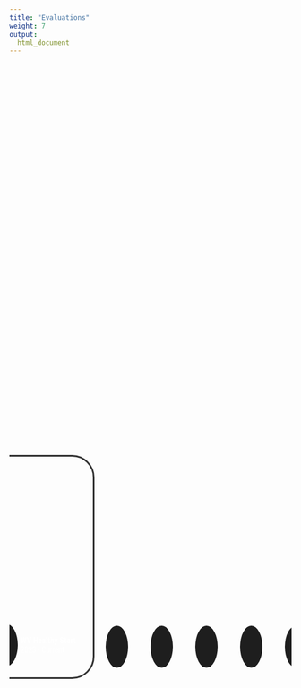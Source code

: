 ```yaml
---
title: "Evaluations"
weight: 7
output:
  html_document
---
```


<script>
(function() {
document.addEventListener("DOMContentLoaded", function() {
  var options = document.querySelectorAll(".option");
  
  options.forEach(function(option) {
    option.addEventListener("click", function() {
      options.forEach(function(opt) {
        opt.classList.remove("active");
      });
      this.classList.add("active");
    });
  });
});
})();
</script>

<style>
table, 
tbody, 
th, 
td, 
tr, 
.markdown tbody tr:nth-child(2n+1) td, 
.markdown tbody tr:nth-child(2n+1) th,
.markdown tbody tr:nth-child(2n) td, 
.markdown tbody tr:nth-child(2n) th{
  border: none;
  background-color: #1e1e1e;
  color: #ffffff;
  vertical-align: center;
}

.center {
  margin-left: auto;
  margin-right: auto;
}

.holder {
    width: 100%;
    display: flex;
    overflow: hidden;
    align-items: center;
}

.flexcards {
  display: flex;
  flex-direction: row;
  justify-content: center;
  align-items: center;
  overflow: hidden;
  height: 45vh;
  max-width: 100%;
  font-family: "Roboto Condensed", sans-serif;
  transition: 0.25s;
}

.flexcards .credit {
  position: absolute;
  bottom: 20px;
  left: 20px;
  color: inherit;
}

.flexcards .options {
  display: flex;
  flex-direction: row;
  align-items: stretch;
  overflow: hidden;
  min-width: 600px;
  max-width: 100%;
  width: calc(100% - 100px);
  height: 400px;
}

@media screen and (max-width: 718px) {
  .flexcards .options {
    min-width: 520px;
  }
  .flexcards .options .option:nth-child(5) {
    display: none;
  }
}

@media screen and (max-width: 638px) {
  .flexcards .options {
    min-width: 440px;
  }
  .flexcards .options .option:nth-child(4) {
    display: none;
  }
}

@media screen and (max-width: 558px) {
  .flexcards .options {
    min-width: 360px;
  }
  .flexcards .options .option:nth-child(3) {
    display: none;
  }
}

@media screen and (max-width: 478px) {
  .flexcards .options {
    min-width: 280px;
  }
  .flexcards .options .option:nth-child(2) {
    display: none;
  }
}

.flexcards .options .option {
  position: relative;
  overflow: hidden;
  min-width: 60px;
  margin: 10px;
  background: var(--optionBackground, var(--defaultBackground, #1e1e1e));
  background-size: auto 120%;
  background-position: center;
  cursor: pointer;
  transition: 0.5s cubic-bezier(0.05, 0.61, 0.41, 0.95);
}

.flexcards .options .option:nth-child(1) {
  --defaultBackground:#ff5349;
}

.flexcards .options .option:nth-child(2) {
  --defaultBackground:#80A9D7;
}

.flexcards .options .option:nth-child(3) {
  --defaultBackground:#659f74;
}

.flexcards .options .option:nth-child(4) {
  --defaultBackground:#5f8aee;
}

.flexcards .options .option:nth-child(5) {
  --defaultBackground:#CCCCFF;
}

.flexcards .options .option:nth-child(6) {
  --defaultBackground:#97D3CC;
}

.flexcards .options .option.active {
  flex-grow: 10000;
  transform: scale(1);
  max-width: 600px;
  margin: 0px;
  border-radius: 40px;
  border: 3px solid #333333;
  border-style: rounded;
  background-size: auto 100%;
  /*&:active {
     transform:scale(0.9);
  }*/
}

.flexcards .options .option.active .shadow {
  box-shadow: inset 0 -120px 120px -120px black, inset 0 -120px 120px -100px #1e1e1e;
  opacity: 0.5;
}

.flexcards .options .option.active .label {
  bottom: 20px;
  left: 20px;
}

.flexcards .options .option.active .label .info > div {
  left: 0px;
  opacity: 1;
}

.flexcards .options .option:not(.active) {
  flex-grow: 1;
  border-radius: 30px;
}

.flexcards .options .option:not(.active) .shadow {
  bottom: -40px;
  box-shadow: inset 0 -120px 0px -120px black, inset 0 -120px 0px -100px #1e1e1e;
}

.flexcards .options .option:not(.active) .label {
  bottom: 10px;
  left: 10px;
}

.flexcards .options .option:not(.active) .label .info > div {
  left: 20px;
  opacity: 0;
}

.flexcards .options .option .shadow {
  position: absolute;
  bottom: 0px;
  left: 0px;
  right: 0px;
  height: px;
  transition: 0.5s cubic-bezier(0.05, 0.61, 0.41, 0.95);
}

.flexcards .options .option .label {
  display: flex;
  position: absolute;
  right: 0px;
  height: 75px;
  transition: 0.5s cubic-bezier(0.05, 0.61, 0.41, 0.95);
  gap: 0px;
}

.flexcards .options .option .label .icon {
  display: flex;
  flex-direction: row;
  justify-content: center;
  align-items: center;
  min-width: 40px;
  max-width: 40px;
  height: 75px;
  border-radius: 100%;
  background-color: #1e1e1e;
  color: var(--defaultBackground);
}

.flexcards .options .option .label .icon > div {
  position: relative;
  transition: 0.5s cubic-bezier(0.05, 0.61, 0.41, 0.95), opacity 0.1s ease-out;
}

.flexcards .options .option .label .info {
  display: flex;
  flex-direction: column;
  justify-content: center;
  margin-left: 5px;
  color: white;
  white-space: pre;
}

.flexcards .options .option .label .info > div {
  position: relative;
  transition: 0.5s cubic-bezier(0.05, 0.61, 0.41, 0.95), opacity 0.5s ease-out;
}

.flexcards .options .option .label .info .main {
  font-weight: bold;
  font-size: 0.9rem;
}

.flexcards .options .option .label .info .sub {
  transition-delay: 0.1s;
}

.centerflex {
 display: flex;
  justify-content: center;
}
</style>



<div class="flexcards">
<div class="centerflex">
<div class="options">
   <div class="option active" style="--optionBackground:url(/img/logos/wvhealthystart-dark.png);">
      <div class="shadow"></div>
      <div class="label">
         <div class="icon">
            <i class="fas fa-briefcase-medical"></i>
         </div>
         <div class="info">
            <div class="main">WV Healthy Start</div>
            <div class="sub">2023 - Current</div>
         </div>
      </div>
   </div>
   <div class="option" style="--optionBackground:url(/img/logos/ctebc-dark.png);">
      <div class="shadow"></div>
      <div class="label">
         <div class="icon">
            <i class="fas fa-laptop-code"></i>
         </div>
         <div class="info">
            <div class="main">Computational<br>Thinking</div>
            <div class="sub">2022 - Current</div>
         </div>
      </div>
   </div>
   <div class="option" style="--optionBackground:url(/img/logos/wvctsi-logo-dark.png);">
      <div class="shadow"></div>
      <div class="label">
         <div class="icon">
            <i class="fas fa-user-md"></i>
         </div>
         <div class="info">
            <div class="main">WVCTSI</div>
            <div class="sub">2017 - 2022</div>
         </div>
      </div>
   </div>
   <div class="option" style="--optionBackground:url(/img/logos/P4E-logo-dark.png);">
      <div class="shadow"></div>
      <div class="label">
         <div class="icon">
            <i class="fas fa-university"></i>
         </div>
         <div class="info">
            <div class="main">Inclusive Identities</div>
            <div class="sub">2017 - 2018</div>
         </div>
      </div>
   </div>
   <div class="option" style="--optionBackground:url(/img/logos/circos-dark.png);">
      <div class="shadow"></div>
      <div class="label">
         <div class="icon">
            <i class="fas fa-people-arrows"></i>
         </div>
         <div class="info">
            <div class="main">Cross-Disciplinary<br>Engineers</div>
            <div class="sub">2020 - 2022</div>
         </div>
      </div>
   </div>
    <div class="option" style="--optionBackground:url(/img/logos/GAUSSI-dark.png);">
      <div class="shadow"></div>
      <div class="label">
         <div class="icon">
            <i class="fas fa-dna"></i>
         </div>
         <div class="info">
            <div class="main">GAUSSI</div>
            <div class="sub">2017 - 2020</div>
         </div>
      </div>
   </div>
</div>
</div>
</div>

<!-- adapted from https://codepen.io/z-/pen/OBPJKK -->
